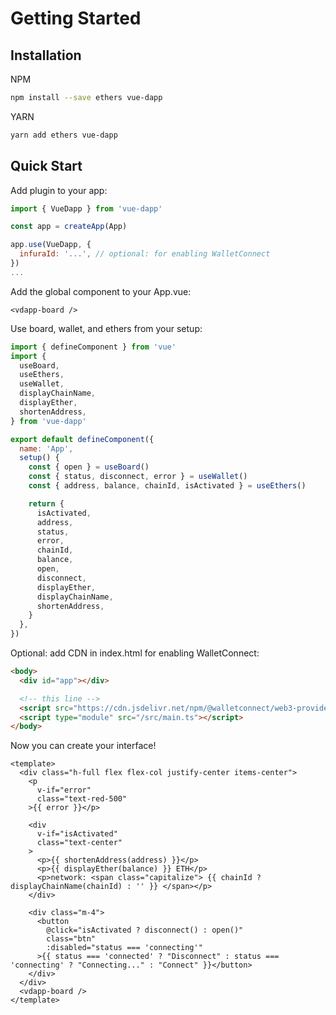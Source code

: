 # Getting Started

## Installation

NPM
```sh
npm install --save ethers vue-dapp
```

YARN
```sh
yarn add ethers vue-dapp
```

## Quick Start
Add plugin to your app:

```javascript
import { VueDapp } from 'vue-dapp'

const app = createApp(App)

app.use(VueDapp, {
  infuraId: '...', // optional: for enabling WalletConnect
})
...
```

Add the global component to your App.vue:

```vue
<vdapp-board />
```

Use board, wallet, and ethers from your setup:

```javascript
import { defineComponent } from 'vue'
import {
  useBoard,
  useEthers,
  useWallet,
  displayChainName,
  displayEther,
  shortenAddress,
} from 'vue-dapp'

export default defineComponent({
  name: 'App',
  setup() {
    const { open } = useBoard()
    const { status, disconnect, error } = useWallet()
    const { address, balance, chainId, isActivated } = useEthers()

    return {
      isActivated,
      address,
      status,
      error,
      chainId,
      balance,
      open,
      disconnect,
      displayEther,
      displayChainName,
      shortenAddress,
    }
  },
})
```

Optional: add CDN in index.html for enabling WalletConnect:

```html
<body>
  <div id="app"></div>

  <!-- this line -->
  <script src="https://cdn.jsdelivr.net/npm/@walletconnect/web3-provider@1.6.5/dist/umd/index.min.js"></script>
  <script type="module" src="/src/main.ts"></script>
</body>
```

Now you can create your interface! 

```vue
<template>
  <div class="h-full flex flex-col justify-center items-center">
    <p
      v-if="error"
      class="text-red-500"
    >{{ error }}</p>

    <div
      v-if="isActivated"
      class="text-center"
    >
      <p>{{ shortenAddress(address) }}</p>
      <p>{{ displayEther(balance) }} ETH</p>
      <p>network: <span class="capitalize"> {{ chainId ? displayChainName(chainId) : '' }} </span></p>
    </div>

    <div class="m-4">
      <button
        @click="isActivated ? disconnect() : open()"
        class="btn"
        :disabled="status === 'connecting'"
      >{{ status === 'connected' ? "Disconnect" : status === 'connecting' ? "Connecting..." : "Connect" }}</button>
    </div>
  </div>
  <vdapp-board />
</template>
```
